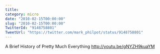 ```yaml
---
title: 
category: micro
date: "2010-02-15T00:00:00"
slug: "2010-02-15T00:00:00"
TwitterId: "9148758801"
TweetUrl: "https://twitter.com/mark_philpot/status/9148758801"
---
```


A Brief History of Pretty Much Everything http://youtu.be/gNYZH9kuaYM
